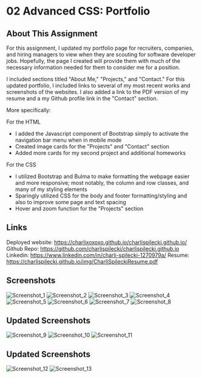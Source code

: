 # 02 Advanced CSS: Portfolio

## About This Assignment

For this assignment, I updated my portfolio page for recruiters, companies, and
hiring managers to view when they are scouting for software developer jobs. Hopefully,
the page I created will provide them with much of the necessary information needed
for them to consider me for a position. 

I included sections titled "About Me," "Projects," and "Contact." For this updated portfolio, I included links to several of my most recent works and screenshots of the websites. 
I also added a link to the PDF version of my resume and a my Github profile link in the "Contact" section. 

More specifically:

For the HTML
* I added the Javascript component of Bootstrap simply to activate the navigation bar menu when in mobile mode
* Created image cards for the "Projects" and "Contact" section
* Added more cards for my second project and additional homeworks

For the CSS
* I utilized Bootstrap and Bulma to make formatting the webpage easier and more responsive; most
notably, the column and row classes, and many of my styling elements
* Sparingly utilized CSS for the body and footer formatting/styling and also to improve
some page and text spacing
* Hover and zoom function for the "Projects" section

## Links

Deployed website: https://charlixoxoxo.github.io/charlispilecki.github.io/
Github Repo: https://github.com/charlispilecki/charlispilecki.github.io 
Linkedin: https://www.linkedin.com/in/charli-spilecki-1270979a/
Resume: https://charlispilecki.github.io/img/CharliSpileckiResume.pdf


## Screenshots

![Screenshot_1](img/Screenshotdsk1.png)
![Screenshot_2](img/Screenshotdsk2.png)
![Screenshot_3](img/Screenshotdsk3.png)
![Screenshot_4](img/Screenshotmob1.png)
![Screenshot_5](img/Screenshotmob2.png)
![Screenshot_6](img/Screenshotmob3.png)
![Screenshot_7](img/Screenshotmob4.png)
![Screenshot_8](img/Screenshotmob5.png)

## Updated Screenshots

![Screenshot_9](img/Screenshot9.png)
![Screenshot_10](img/Screenshot10.png)
![Screenshot_11](img/Screenshot11.png)

## Updated Screenshots 
![Screenshot_12](img/MonnaieProjectTwo.png)
![Screenshot_13](img/NoteTaker.png)





